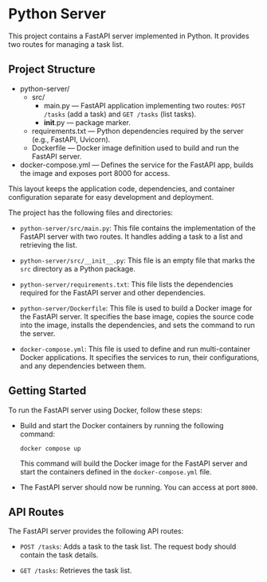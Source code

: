 # Python Server

This project contains a FastAPI server implemented in Python. It provides two routes for managing a task list.

## Project Structure

- python-server/
  - src/
    - main.py — FastAPI application implementing two routes: `POST /tasks` (add a task) and `GET /tasks` (list tasks).
    - __init__.py — package marker.
  - requirements.txt — Python dependencies required by the server (e.g., FastAPI, Uvicorn).
  - Dockerfile — Docker image definition used to build and run the FastAPI server.
- docker-compose.yml — Defines the service for the FastAPI app, builds the image and exposes port 8000 for access.

This layout keeps the application code, dependencies, and container configuration separate for easy development and deployment.

The project has the following files and directories:

- `python-server/src/main.py`: This file contains the implementation of the FastAPI server with two routes. It handles adding a task to a list and retrieving the list.

- `python-server/src/__init__.py`: This file is an empty file that marks the `src` directory as a Python package.

- `python-server/requirements.txt`: This file lists the dependencies required for the FastAPI server and other dependencies.

- `python-server/Dockerfile`: This file is used to build a Docker image for the FastAPI server. It specifies the base image, copies the source code into the image, installs the dependencies, and sets the command to run the server.

- `docker-compose.yml`: This file is used to define and run multi-container Docker applications. It specifies the services to run, their configurations, and any dependencies between them.

## Getting Started

To run the FastAPI server using Docker, follow these steps:

- Build and start the Docker containers by running the following command:

  ```shell
  docker compose up
  ```

  This command will build the Docker image for the FastAPI server and start the containers defined in the `docker-compose.yml` file.

- The FastAPI server should now be running. You can access at port `8000`.

## API Routes

The FastAPI server provides the following API routes:

- `POST /tasks`: Adds a task to the task list. The request body should contain the task details.

- `GET /tasks`: Retrieves the task list.
